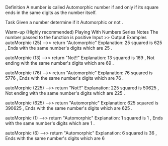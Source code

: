 ﻿Definition
A number is called Automorphic number if and only if its square ends in the same digits as the number itself.

Task
Given a number determine if it Automorphic or not .

Warm-up (Highly recommended)
Playing With Numbers Series
Notes
The number passed to the function is positive
Input >> Output Examples
autoMorphic (25) -->> return "Automorphic" 
Explanation:
25 squared is 625 , Ends with the same number's digits which are 25 .

autoMorphic (13) -->> return "Not!!"
Explanation:
13 squared is 169 , Not ending with the same number's digits which are 69 .

autoMorphic (76) -->> return "Automorphic"
Explanation:
76 squared is 5776 , Ends with the same number's digits which are 76 .

autoMorphic (225) -->> return "Not!!"
Explanation:
225 squared is 50625 , Not ending with the same number's digits which are 225 .

autoMorphic (625) -->> return "Automorphic"
Explanation:
625 squared is 390625 , Ends with the same number's digits which are 625 .

autoMorphic (1) -->> return "Automorphic"
Explanation:
1 squared is 1 , Ends with the same number's digits which are 1 .

autoMorphic (6) -->> return "Automorphic"
Explanation:
6 squared is 36 , Ends with the same number's digits which are 6